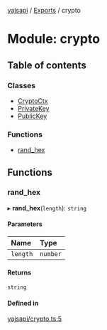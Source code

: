[yajsapi](../README.md) / [Exports](../modules.md) / crypto

# Module: crypto

## Table of contents

### Classes

- [CryptoCtx](../classes/crypto.cryptoctx.md)
- [PrivateKey](../classes/crypto.privatekey.md)
- [PublicKey](../classes/crypto.publickey.md)

### Functions

- [rand\_hex](crypto.md#rand_hex)

## Functions

### rand\_hex

▸ **rand_hex**(`length`): `string`

#### Parameters

| Name | Type |
| :------ | :------ |
| `length` | `number` |

#### Returns

`string`

#### Defined in

[yajsapi/crypto.ts:5](https://github.com/golemfactory/yajsapi/blob/8f42a91/yajsapi/crypto.ts#L5)
